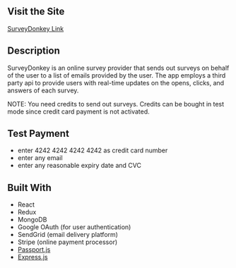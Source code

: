 ## Visit the Site 

[SurveyDonkey Link](https://aqueous-atoll-59631.herokuapp.com/)

## Description

SurveyDonkey is an online survey provider that sends out surveys on behalf of the user to a list of emails provided by the user.
The app employs a third party api to provide users with real-time updates on the opens, clicks, and answers of each survey.

NOTE: You need credits to send out surveys. Credits can be bought in test mode since credit card payment is not activated.

## Test Payment

* enter 4242 4242 4242 4242 as credit card number
* enter any email
* enter any reasonable expiry date and CVC

## Built With

* React 
* Redux 
* MongoDB
* Google OAuth (for user authentication)
* SendGrid (email delivery platform)
* Stripe (online payment processor)
* [Passport.js](http://www.passportjs.org/)
* [Express.js](https://expressjs.com/)
